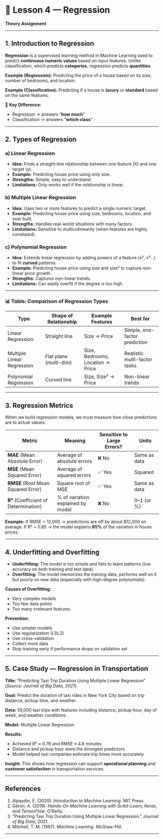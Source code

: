# 📘 Lesson 4 — Regression

**Theory Assignment**

---

## 1. Introduction to Regression

**Regression** is a supervised learning method in Machine Learning used to predict **continuous numeric values** based on input features. Unlike classification, which predicts **categories**, regression predicts **quantities**.

**Example (Regression):** Predicting the price of a house based on its size, number of bedrooms, and location.

**Example (Classification):** Predicting if a house is **luxury** or **standard** based on the same features.

📌 **Key Difference:**

* Regression → answers “**how much**”
* Classification → answers “**which class**”

---

## 2. Types of Regression

### **a) Linear Regression**

* **Idea:** Finds a straight-line relationship between one feature (X) and one target (y).
* **Example:** Predicting house price using only size.
* **Strengths:** Simple, easy to understand.
* **Limitations:** Only works well if the relationship is linear.

### **b) Multiple Linear Regression**

* **Idea:** Uses two or more features to predict a single numeric target.
* **Example:** Predicting house price using size, bedrooms, location, and year built.
* **Strengths:** Handles real-world situations with many factors.
* **Limitations:** Sensitive to multicollinearity (when features are highly correlated).

### **c) Polynomial Regression**

* **Idea:** Extends linear regression by adding powers of a feature (x², x³…) to fit **curved** patterns.
* **Example:** Predicting house price using size and size² to capture non-linear price growth.
* **Strengths:** Captures non-linear trends.
* **Limitations:** Can easily overfit if the degree is too high.

---

### 📊 Table: Comparison of Regression Types

| Type                       | Shape of Relationship  | Example Features                 | Best for                      |
| -------------------------- | ---------------------- | -------------------------------- | ----------------------------- |
| Linear Regression          | Straight line          | Size → Price                     | Simple, one-factor prediction |
| Multiple Linear Regression | Flat plane (multi-dim) | Size, Bedrooms, Location → Price | Realistic multi-factor tasks  |
| Polynomial Regression      | Curved line            | Size, Size² → Price              | Non-linear trends             |

---

## 3. Regression Metrics

When we build regression models, we must measure how close predictions are to actual values.

| Metric                                | Meaning                           | Sensitive to Large Errors? | Units        |
| ------------------------------------- | --------------------------------- | -------------------------- | ------------ |
| **MAE** (Mean Absolute Error)         | Average of absolute errors        | ❌ No                       | Same as data |
| **MSE** (Mean Squared Error)          | Average of squared errors         | ✅ Yes                      | Squared      |
| **RMSE** (Root Mean Squared Error)    | Square root of MSE                | ✅ Yes                      | Same as data |
| **R²** (Coefficient of Determination) | % of variation explained by model | ❌ No                       | 0–1 (or %)   |

**Example:**
If RMSE = 12,000 → predictions are off by about \$12,000 on average.
If R² = 0.85 → the model explains **85%** of the variation in house prices.

---

## 4. Underfitting and Overfitting

* **Underfitting:** The model is too simple and fails to learn patterns (low accuracy on both training and test data).
* **Overfitting:** The model memorizes the training data, performs well on it but poorly on new data (especially with high-degree polynomials).

**Causes of Overfitting:**

* Very complex models
* Too few data points
* Too many irrelevant features

**Prevention:**

* Use simpler models
* Use regularization (L1/L2)
* Use cross-validation
* Collect more data
* Stop training early if performance drops on validation set

---

## 5. Case Study — Regression in Transportation

**Title:** “Predicting Taxi Trip Duration Using Multiple Linear Regression”
(*Source: Journal of Big Data, 2021*)

**Goal:** Predict the duration of taxi rides in New York City based on trip distance, pickup time, and weather.

**Data:** 55,000 taxi trips with features including distance, pickup hour, day of week, and weather conditions.

**Model:** Multiple Linear Regression

**Results:**

* Achieved R² ≈ 0.76 and RMSE ≈ 4.8 minutes
* Distance and pickup hour were the strongest predictors
* Model helped taxi companies estimate trip times more accurately

**Insight:** This shows how regression can support **operational planning** and **customer satisfaction** in transportation services.

---

## References

1. Alpaydin, E. (2020). *Introduction to Machine Learning*. MIT Press.
2. Géron, A. (2019). *Hands-On Machine Learning with Scikit-Learn, Keras, and TensorFlow*. O’Reilly.
3. “Predicting Taxi Trip Duration Using Multiple Linear Regression.” *Journal of Big Data*, 2021.
4. Mitchell, T. M. (1997). *Machine Learning*. McGraw-Hill.

---
